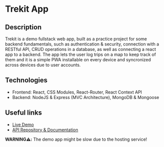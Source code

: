 # Trekit App

## Description

Trekit is a demo fullstack web app, built as a practice project for some backend fundamentals, such as authentication & security, connection with a RESTful API, CRUD operations in a database, as well as connecting a react app to a backend. The app lets the user log trips on a map to keep track of them and it is a simple PWA installable on every device and syncronized across devices due to user accounts.

## Technologies

- Frontend: React, CSS Modules, React-Router, React Context API
- Backend: NodeJS & Express (MVC Architecture), MongoDB & Mongoose

## Useful links

- [Live Demo](https://trekit.alexandrasimion.com)
- [API Repository & Documentation](https://github.com/aly2705/Trekit-API)

**WARNING⚠️:** The demo app might be slow due to the hosting service!
